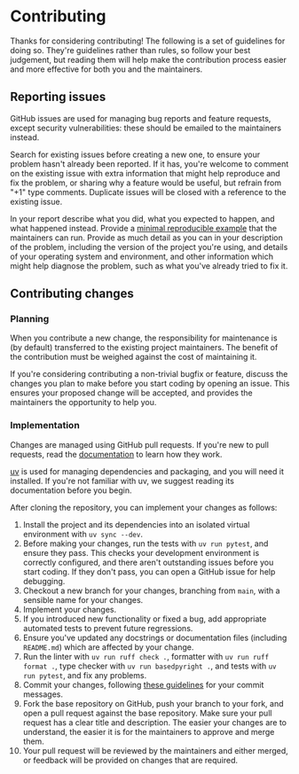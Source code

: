 # Contributing

Thanks for considering contributing! The following is a set of guidelines for
doing so. They're guidelines rather than rules, so follow your best judgement,
but reading them will help make the contribution process easier and more
effective for both you and the maintainers.

## Reporting issues

GitHub issues are used for managing bug reports and feature requests, except
security vulnerabilities: these should be emailed to the maintainers instead.

Search for existing issues before creating a new one, to ensure your problem
hasn't already been reported. If it has, you're welcome to comment on the
existing issue with extra information that might help reproduce and fix the
problem, or sharing why a feature would be useful, but refrain from "+1" type
comments. Duplicate issues will be closed with a reference to the existing
issue.

In your report describe what you did, what you expected to happen, and what
happened instead. Provide a [minimal reproducible example][mre] that the
maintainers can run. Provide as much detail as you can in your description of
the problem, including the version of the project you're using, and details of
your operating system and environment, and other information which might help
diagnose the problem, such as what you've already tried to fix it.

## Contributing changes

### Planning

When you contribute a new change, the responsibility for maintenance is (by
default) transferred to the existing project maintainers. The benefit of the
contribution must be weighed against the cost of maintaining it.

If you're considering contributing a non-trivial bugfix or feature, discuss the
changes you plan to make before you start coding by opening an issue. This
ensures your proposed change will be accepted, and provides the maintainers the
opportunity to help you.

### Implementation

Changes are managed using GitHub pull requests. If you're new to pull requests,
read the [documentation][pr docs] to learn how they work.

[uv] is used for managing dependencies and packaging, and you will need it
installed. If you're not familiar with uv, we suggest reading its documentation
before you begin.

After cloning the repository, you can implement your changes as follows:

1. Install the project and its dependencies into an isolated virtual environment
   with `uv sync --dev`.
2. Before making your changes, run the tests with `uv run pytest`, and ensure
   they pass. This checks your development environment is correctly configured,
   and there aren't outstanding issues before you start coding. If they don't
   pass, you can open a GitHub issue for help debugging.
3. Checkout a new branch for your changes, branching from `main`, with a
   sensible name for your changes.
4. Implement your changes.
5. If you introduced new functionality or fixed a bug, add appropriate automated
   tests to prevent future regressions.
6. Ensure you've updated any docstrings or documentation files (including
   `README.md`) which are affected by your change.
7. Run the linter with `uv run ruff check .`, formatter with
   `uv run ruff format .`, type checker with `uv run basedpyright .`, and tests
   with `uv run pytest`, and fix any problems.
8. Commit your changes, following [these guidelines][commit guidelines] for your
   commit messages.
9. Fork the base repository on GitHub, push your branch to your fork, and open a
   pull request against the base repository. Make sure your pull request has a
   clear title and description. The easier your changes are to understand, the
   easier it is for the maintainers to approve and merge them.
10. Your pull request will be reviewed by the maintainers and either merged, or
    feedback will be provided on changes that are required.

[commit guidelines]:
  https://tbaggery.com/2008/04/19/a-note-about-git-commit-messages.html
[mre]: https://stackoverflow.com/help/minimal-reproducible-example
[pr docs]: https://docs.github.com/en/github/collaborating-with-pull-requests
[uv]: https://docs.astral.sh/uv/
